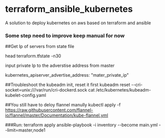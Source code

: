 # terraform_ansible_kubernetes
A solution to deploy kubernetes on aws based on terraform and ansible
### Some step need to improve keep manual for now
##Get Ip of servers from state file

head terraform.tfstate -n30

input private Ip to the adverstise address from master

kubernetes_apiserver_advertise_address: "mater_private_ip"

##Troubleshoot the kubeadm init, reset it first
 kubeadm reset --cri-socket=unix:///var/run/cri-dockerd.sock
 cat /etc/kubernetes/kubeadm-kubelet-config.yaml

##You still have to deloy flannel manully
kubectl apply -f https://raw.githubusercontent.com/flannel-io/flannel/master/Documentation/kube-flannel.yml

###Run:
terraform apply
 ansible-playbook -i inventory --become main.yml --limit=master,node1

